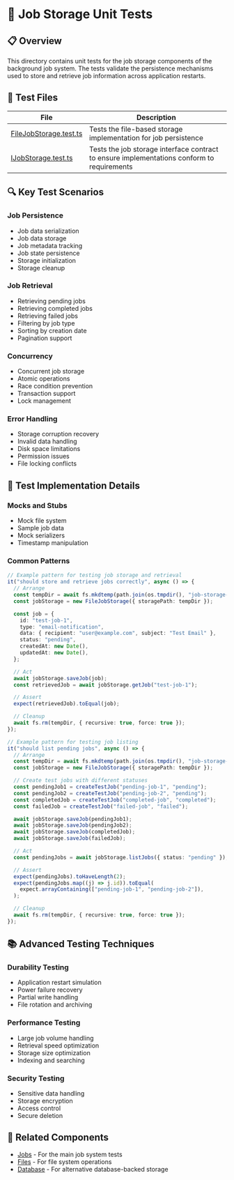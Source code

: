# 🧪 Job Storage Unit Tests

## 📋 Overview

This directory contains unit tests for the job storage components of the background job system. The tests validate the persistence mechanisms used to store and retrieve job information across application restarts.

## 🧩 Test Files

| File                                               | Description                                                                                |
| -------------------------------------------------- | ------------------------------------------------------------------------------------------ |
| [FileJobStorage.test.ts](./FileJobStorage.test.ts) | Tests the file-based storage implementation for job persistence                            |
| [IJobStorage.test.ts](./IJobStorage.test.ts)       | Tests the job storage interface contract to ensure implementations conform to requirements |

## 🔍 Key Test Scenarios

### Job Persistence

- Job data serialization
- Job data storage
- Job metadata tracking
- Job state persistence
- Storage initialization
- Storage cleanup

### Job Retrieval

- Retrieving pending jobs
- Retrieving completed jobs
- Retrieving failed jobs
- Filtering by job type
- Sorting by creation date
- Pagination support

### Concurrency

- Concurrent job storage
- Atomic operations
- Race condition prevention
- Transaction support
- Lock management

### Error Handling

- Storage corruption recovery
- Invalid data handling
- Disk space limitations
- Permission issues
- File locking conflicts

## 🔧 Test Implementation Details

### Mocks and Stubs

- Mock file system
- Sample job data
- Mock serializers
- Timestamp manipulation

### Common Patterns

```typescript
// Example pattern for testing job storage and retrieval
it("should store and retrieve jobs correctly", async () => {
  // Arrange
  const tempDir = await fs.mkdtemp(path.join(os.tmpdir(), "job-storage-test-"));
  const jobStorage = new FileJobStorage({ storagePath: tempDir });

  const job = {
    id: "test-job-1",
    type: "email-notification",
    data: { recipient: "user@example.com", subject: "Test Email" },
    status: "pending",
    createdAt: new Date(),
    updatedAt: new Date(),
  };

  // Act
  await jobStorage.saveJob(job);
  const retrievedJob = await jobStorage.getJob("test-job-1");

  // Assert
  expect(retrievedJob).toEqual(job);

  // Cleanup
  await fs.rm(tempDir, { recursive: true, force: true });
});

// Example pattern for testing job listing
it("should list pending jobs", async () => {
  // Arrange
  const tempDir = await fs.mkdtemp(path.join(os.tmpdir(), "job-storage-test-"));
  const jobStorage = new FileJobStorage({ storagePath: tempDir });

  // Create test jobs with different statuses
  const pendingJob1 = createTestJob("pending-job-1", "pending");
  const pendingJob2 = createTestJob("pending-job-2", "pending");
  const completedJob = createTestJob("completed-job", "completed");
  const failedJob = createTestJob("failed-job", "failed");

  await jobStorage.saveJob(pendingJob1);
  await jobStorage.saveJob(pendingJob2);
  await jobStorage.saveJob(completedJob);
  await jobStorage.saveJob(failedJob);

  // Act
  const pendingJobs = await jobStorage.listJobs({ status: "pending" });

  // Assert
  expect(pendingJobs).toHaveLength(2);
  expect(pendingJobs.map((j) => j.id)).toEqual(
    expect.arrayContaining(["pending-job-1", "pending-job-2"]),
  );

  // Cleanup
  await fs.rm(tempDir, { recursive: true, force: true });
});
```

## 📚 Advanced Testing Techniques

### Durability Testing

- Application restart simulation
- Power failure recovery
- Partial write handling
- File rotation and archiving

### Performance Testing

- Large job volume handling
- Retrieval speed optimization
- Storage size optimization
- Indexing and searching

### Security Testing

- Sensitive data handling
- Storage encryption
- Access control
- Secure deletion

## 🔗 Related Components

- [Jobs](../README.md) - For the main job system tests
- [Files](../../files/README.md) - For file system operations
- [Database](../../database/README.md) - For alternative database-backed storage
